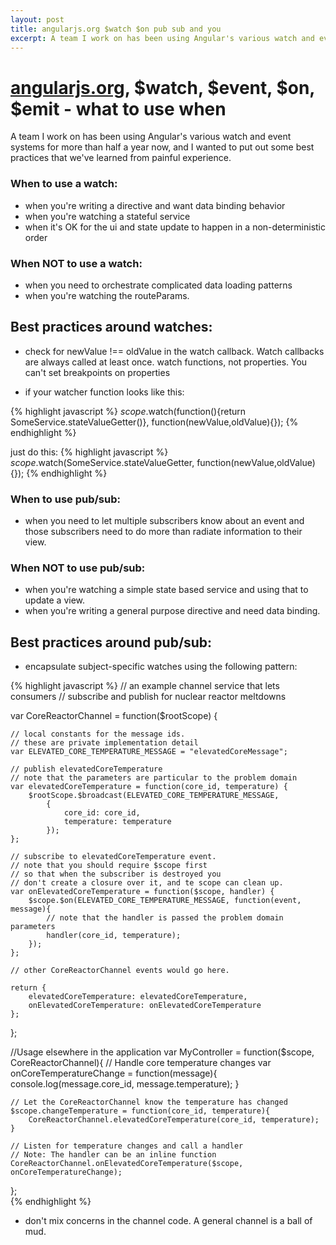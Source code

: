 ```yaml
---
layout: post
title: angularjs.org $watch $on pub sub and you
excerpt: A team I work on has been using Angular's various watch and event systems for more than half a year now, and I wanted to put out some best practices that we've learned from painful experience.  Warning: contains opinions.
---
```

# [angularjs.org](http://angularjs.org), $watch, $event, $on, $emit - what to use when

A team I work on has been using Angular's various watch and event systems for more than half a year now, and I wanted to put out some best practices that we've learned from painful experience.

### When to use a watch:
* when you're writing a directive and want data binding behavior
* when you're watching a stateful service 
* when it's OK for the ui and state update to happen in a non-deterministic order

### When NOT to use a watch:
* when you need to orchestrate complicated data loading patterns
* when you're watching the routeParams.

## Best practices around watches:

* check for newValue !== oldValue in the watch callback.  Watch callbacks are always called at least once.
watch functions, not properties.  You can't set breakpoints on properties

* if your watcher function looks like this:

{% highlight javascript %}
$scope.$watch(function(){return SomeService.stateValueGetter()},
    function(newValue,oldValue){});
{% endhighlight %}

just do this:
{% highlight javascript %}
$scope.$watch(SomeService.stateValueGetter,
    function(newValue,oldValue){});
{% endhighlight %}

### When to use pub/sub:

* when you need to let multiple subscribers know about an event and those subscribers need to do more than radiate information to their view.

### When NOT to use pub/sub:

* when you're watching a simple state based service and using that to update a view.
* when you're writing a general purpose directive and need data binding.

## Best practices around pub/sub:

* encapsulate subject-specific watches using the following pattern:

{% highlight javascript %}
// an example channel service that lets consumers
// subscribe and publish for nuclear reactor meltdowns
 
var CoreReactorChannel = function($rootScope) {
 
    // local constants for the message ids.  
    // these are private implementation detail
    var ELEVATED_CORE_TEMPERATURE_MESSAGE = "elevatedCoreMessage";
 
    // publish elevatedCoreTemperature
    // note that the parameters are particular to the problem domain
    var elevatedCoreTemperature = function(core_id, temperature) {
        $rootScope.$broadcast(ELEVATED_CORE_TEMPERATURE_MESSAGE,
            {
                core_id: core_id,
                temperature: temperature
            });
    };
 
    // subscribe to elevatedCoreTemperature event.
    // note that you should require $scope first 
    // so that when the subscriber is destroyed you 
    // don't create a closure over it, and te scope can clean up. 
    var onElevatedCoreTemperature = function($scope, handler) {
        $scope.$on(ELEVATED_CORE_TEMPERATURE_MESSAGE, function(event, message){
            // note that the handler is passed the problem domain parameters 
            handler(core_id, temperature);
        });
    };

    // other CoreReactorChannel events would go here.

    return {
        elevatedCoreTemperature: elevatedCoreTemperature,
        onElevatedCoreTemperature: onElevatedCoreTemperature
    };
};

 
//Usage elsewhere in the application
var MyController = function($scope, CoreReactorChannel){
    // Handle core temperature changes
    var onCoreTemperatureChange = function(message){
    console.log(message.core_id, message.temperature);
    }
    
    // Let the CoreReactorChannel know the temperature has changed
    $scope.changeTemperature = function(core_id, temperature){
        CoreReactorChannel.elevatedCoreTemperature(core_id, temperature);
    }
 
    // Listen for temperature changes and call a handler
    // Note: The handler can be an inline function
    CoreReactorChannel.onElevatedCoreTemperature($scope, onCoreTemperatureChange);
};   
{% endhighlight %}

* don't mix concerns in the channel code.  A general channel is a ball of mud.
